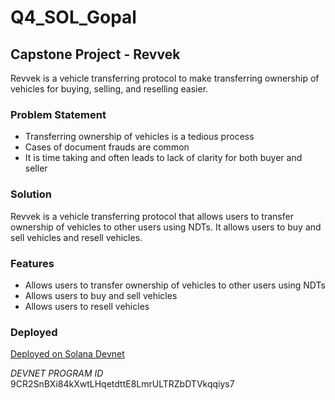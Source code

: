 # Q4_SOL_Gopal

## Capstone Project - Revvek
Revvek is a vehicle transferring protocol to make transferring ownership of vehicles for buying, selling, and reselling easier.

### Problem Statement
- Transferring ownership of vehicles is a tedious process
- Cases of document frauds are common
- It is time taking and often leads to lack of clarity for both buyer and seller

### Solution
Revvek is a vehicle transferring protocol that allows users to transfer ownership of vehicles to other users using NDTs. It allows users to buy and sell vehicles and resell vehicles.

### Features

- Allows users to transfer ownership of vehicles to other users using NDTs
- Allows users to buy and sell vehicles
- Allows users to resell vehicles

### Deployed
[Deployed on Solana Devnet](https://revvek-svm.vercel.app/)

*DEVNET PROGRAM ID* 9CR2SnBXi84kXwtLHqetdttE8LmrULTRZbDTVkqqiys7
